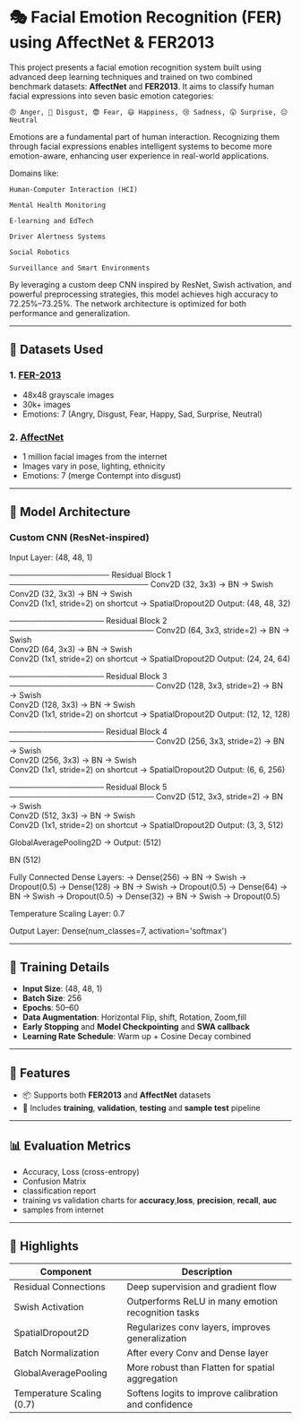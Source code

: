 # 🎭 Facial Emotion Recognition (FER) using AffectNet & FER2013

This project presents a facial emotion recognition system built using advanced deep learning techniques and trained on two combined benchmark datasets: **AffectNet** and **FER2013**. It aims to classify human facial expressions into seven basic emotion categories:

    😠 Anger, 🤢 Disgust, 😨 Fear, 😄 Happiness, 😢 Sadness, 😲 Surprise, 😐 Neutral

Emotions are a fundamental part of human interaction. Recognizing them through facial expressions enables intelligent systems to become more emotion-aware, enhancing user experience in real-world applications.

Domains like:

    Human-Computer Interaction (HCI)

    Mental Health Monitoring

    E-learning and EdTech

    Driver Alertness Systems

    Social Robotics

    Surveillance and Smart Environments

By leveraging a custom deep CNN inspired by ResNet, Swish activation, and powerful preprocessing strategies, this model achieves high accuracy to 72.25%–73.25%. The network architecture is optimized for both performance and generalization.

---

## 📂 Datasets Used

### 1. [FER-2013](https://www.kaggle.com/datasets/msambare/fer2013)
- 48x48 grayscale images
- 30k+ images
- Emotions: 7 (Angry, Disgust, Fear, Happy, Sad, Surprise, Neutral)

### 2. [AffectNet](https://www.kaggle.com/datasets/mstjebashazida/affectnet)
- 1 million facial images from the internet
- Images vary in pose, lighting, ethnicity
- Emotions: 7 (merge Contempt into disgust)

---

## 🧠 Model Architecture

### Custom CNN (ResNet-inspired)

Input Layer: (48, 48, 1)

────────────────── Residual Block 1 ─────────────────────────
Conv2D (32, 3x3) → BN → Swish                         
Conv2D (32, 3x3) → BN → Swish                         
Conv2D (1x1, stride=2) on shortcut → SpatialDropout2D 
Output: (48, 48, 32)                                  

───────────────── Residual Block 2 ──────────────────────────
Conv2D (64, 3x3, stride=2) → BN → Swish               
Conv2D (64, 3x3) → BN → Swish                         
Conv2D (1x1, stride=2) on shortcut → SpatialDropout2D 
Output: (24, 24, 64)                                  

───────────────── Residual Block 3 ──────────────────────────
Conv2D (128, 3x3, stride=2) → BN → Swish              
Conv2D (128, 3x3) → BN → Swish                        
Conv2D (1x1, stride=2) on shortcut → SpatialDropout2D 
Output: (12, 12, 128)                                 

───────────────── Residual Block 4 ──────────────────────────
Conv2D (256, 3x3, stride=2) → BN → Swish              
Conv2D (256, 3x3) → BN → Swish                        
Conv2D (1x1, stride=2) on shortcut → SpatialDropout2D 
Output: (6, 6, 256)                                   

───────────────── Residual Block 5 ──────────────────────────
Conv2D (512, 3x3, stride=2) → BN → Swish              
Conv2D (512, 3x3) → BN → Swish                        
Conv2D (1x1, stride=2) on shortcut → SpatialDropout2D 
Output: (3, 3, 512)                                   

GlobalAveragePooling2D → Output: (512)

BN (512)

Fully Connected Dense Layers:
→ Dense(256) → BN → Swish → Dropout(0.5)
→ Dense(128) → BN → Swish → Dropout(0.5)
→ Dense(64)  → BN → Swish → Dropout(0.5)
→ Dense(32)  → BN → Swish → Dropout(0.5)

Temperature Scaling Layer: 0.7

Output Layer: Dense(num_classes=7, activation='softmax')

---

## 🧪 Training Details

- **Input Size**: (48, 48, 1)
- **Batch Size**: 256
- **Epochs**: 50–60
- **Data Augmentation**: Horizontal Flip, shift, Rotation, Zoom,fill
- **Early Stopping** and **Model Checkpointing** and **SWA callback**
- **Learning Rate Schedule**: Warm up + Cosine Decay combined

---

## 🏁 Features

- 📦 Supports both **FER2013** and **AffectNet** datasets
- 🧪 Includes **training**, **validation**, **testing** and **sample test** pipeline

---

## 📊 Evaluation Metrics

- Accuracy, Loss (cross-entropy)
- Confusion Matrix
- classification report 
- training vs validation charts for **accuracy**,**loss**, **precision**, **recall**, **auc**
- samples from internet

---

## 🧠 Highlights

| Component                 | Description                                          |
| ------------------------- | ---------------------------------------------------- |
| Residual Connections      | Deep supervision and gradient flow                   |
| Swish Activation          | Outperforms ReLU in many emotion recognition tasks   |
| SpatialDropout2D          | Regularizes conv layers, improves generalization     |
| Batch Normalization       | After every Conv and Dense layer                     |
| GlobalAveragePooling      | More robust than Flatten for spatial aggregation     |
| Temperature Scaling (0.7) | Softens logits to improve calibration and confidence |
